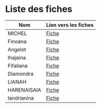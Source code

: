 
# Liste des fiches

                    

|  Nom       |Lien vers les fiches     |
|------------|-------------------------|
|MICHEL      |[Fiche](./MICHEL.md)     |
|Finoana     |[Fiche](./FINOANA.md)    |
|Angelot     |[Fiche](./ANGELOT.md)    |
|Ihajaina    |[Fiche](./IHAJAINA.md)   |
|Fifaliana   |[Fiche](./FIFALIANA.md)  |
|Diamondra   |[Fiche](./DIAMONDRA.md)  |
|LIANAH      |[Fiche](./LIANAH.md)     |
|HARENAISAIA |[Fiche](./HARENAISAIA.md)|
|Iandrianina |[Fiche](./IANDRIANINA.md)|




